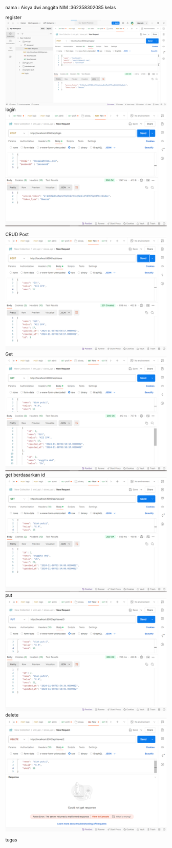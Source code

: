 nama : Aisya dwi anggita
NIM :362358302085
kelas 

register
![alt text](image.png)
login
![alt text](image-1.png)

CRUD
Post
![alt text](image-2.png)
Get
![alt text](image-3.png)
get berdasarkan id
![alt text](image-4.png)
put
![alt text](image-5.png)
delete
![alt text](image-6.png)

tugas


